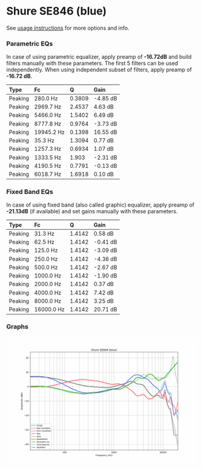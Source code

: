 # Shure SE846 (blue)
See [usage instructions](https://github.com/jaakkopasanen/AutoEq#usage) for more options and info.

### Parametric EQs
In case of using parametric equalizer, apply preamp of **-16.72dB** and build filters manually
with these parameters. The first 5 filters can be used independently.
When using independent subset of filters, apply preamp of **-16.72 dB**.

| Type    | Fc         |      Q | Gain     |
|:--------|:-----------|:-------|:---------|
| Peaking | 280.0 Hz   | 0.3809 | -4.85 dB |
| Peaking | 2969.7 Hz  | 2.4537 | 4.63 dB  |
| Peaking | 5466.0 Hz  | 1.5402 | 6.49 dB  |
| Peaking | 8777.8 Hz  | 0.9764 | -3.73 dB |
| Peaking | 19945.2 Hz | 0.1398 | 16.55 dB |
| Peaking | 35.3 Hz    | 1.3094 | 0.77 dB  |
| Peaking | 1257.3 Hz  | 0.6934 | 1.07 dB  |
| Peaking | 1333.5 Hz  | 1.903  | -2.31 dB |
| Peaking | 4190.5 Hz  | 0.7791 | -0.13 dB |
| Peaking | 6018.7 Hz  | 1.6918 | 0.10 dB  |

### Fixed Band EQs
In case of using fixed band (also called graphic) equalizer, apply preamp of **-21.13dB**
(if available) and set gains manually with these parameters.

| Type    | Fc         |      Q | Gain     |
|:--------|:-----------|:-------|:---------|
| Peaking | 31.3 Hz    | 1.4142 | 0.58 dB  |
| Peaking | 62.5 Hz    | 1.4142 | -0.41 dB |
| Peaking | 125.0 Hz   | 1.4142 | -3.09 dB |
| Peaking | 250.0 Hz   | 1.4142 | -4.36 dB |
| Peaking | 500.0 Hz   | 1.4142 | -2.67 dB |
| Peaking | 1000.0 Hz  | 1.4142 | -1.90 dB |
| Peaking | 2000.0 Hz  | 1.4142 | 0.37 dB  |
| Peaking | 4000.0 Hz  | 1.4142 | 7.42 dB  |
| Peaking | 8000.0 Hz  | 1.4142 | 3.25 dB  |
| Peaking | 16000.0 Hz | 1.4142 | 20.71 dB |

### Graphs
![](./Shure%20SE846%20(blue).png)
